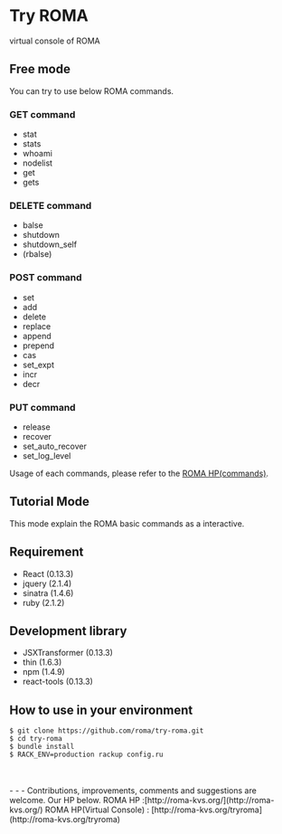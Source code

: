 # Try ROMA
virtual console of ROMA

## Free mode
You can try to use below ROMA commands.
### GET command
- stat
- stats
- whoami
- nodelist
- get
- gets

### DELETE command
- balse
- shutdown
- shutdown_self
- (rbalse)

### POST command
- set
- add
- delete
- replace
- append
- prepend
- cas
- set_expt
- incr
- decr

### PUT command
- release
- recover
- set_auto_recover
- set_log_level

Usage of each commands, please refer to the [ROMA HP(commands)](http://roma-kvs.org/commands.html).

## Tutorial Mode
This mode explain the ROMA basic commands as a interactive.

## Requirement
- React (0.13.3)
- jquery (2.1.4)
- sinatra (1.4.6)
- ruby (2.1.2)

## Development library
- JSXTransformer (0.13.3)
- thin (1.6.3)
- npm (1.4.9)
- react-tools (0.13.3)

## How to use in your environment
    $ git clone https://github.com/roma/try-roma.git
    $ cd try-roma
    $ bundle install
    $ RACK_ENV=production rackup config.ru

<br>
<br>
- - -
Contributions, improvements, comments and suggestions are welcome.  
Our HP below.  
ROMA HP :[http://roma-kvs.org/](http://roma-kvs.org/)  
ROMA HP(Virtual Console) : [http://roma-kvs.org/tryroma](http://roma-kvs.org/tryroma)  

